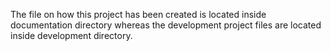 The file on how this project has been created is located inside documentation directory whereas the development project files are located inside development directory.
